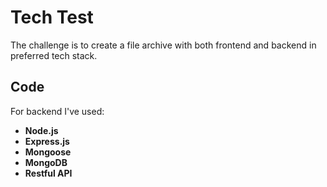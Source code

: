 # Tech Test

The challenge is to create a file archive with both frontend and backend in preferred tech stack. 

## Code

For backend I've used:
  * **Node.js**
  * **Express.js**
  * **Mongoose**
  * **MongoDB**
  * **Restful API**

